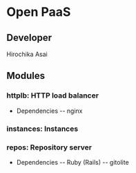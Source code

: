 # Open PaaS

## Developer
Hirochika Asai

## Modules

### httplb: HTTP load balancer
- Dependencies
-- nginx

### instances: Instances

### repos: Repository server
- Dependencies
-- Ruby (Rails)
-- gitolite
